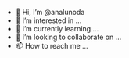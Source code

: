 - 👋 Hi, I’m @analunoda
- 👀 I’m interested in ...
- 🌱 I’m currently learning ...
- 💞️ I’m looking to collaborate on ...
- 📫 How to reach me ...

<!---
analunoda/analunoda is a ✨ special ✨ repository because its `README.md` (this file) appears on your GitHub profile.
You can click the Preview link to take a look at your changes.
--->
